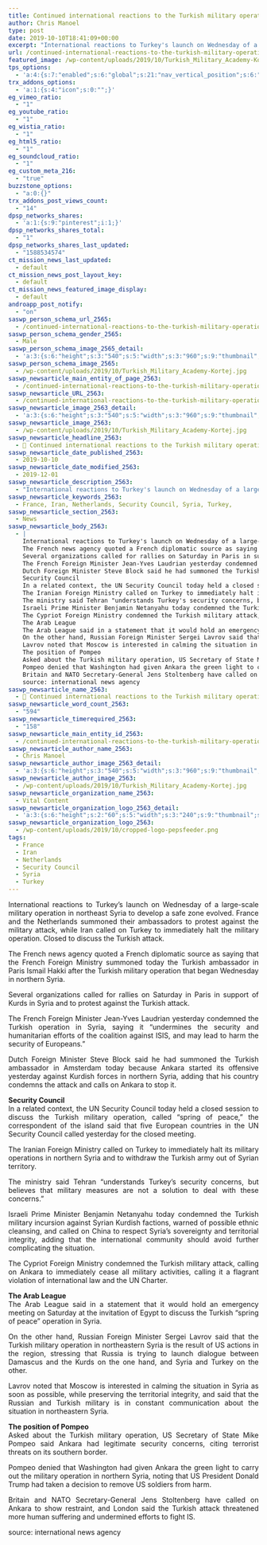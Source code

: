 ```yaml
---
title: Continued international reactions to the Turkish military operation in Syria
author: Chris Manoel
type: post
date: 2019-10-10T18:41:09+00:00
excerpt: "International reactions to Turkey's launch on Wednesday of a large-scale military operation in northeast Syria to develop a safe zone evolved. France and the Netherlands summoned their ambassadors to protest against the military attack, while Iran called on Turkey to immediately halt the military operation. Closed to discuss the Turkish attack."
url: /continued-international-reactions-to-the-turkish-military-operation-in-syria/
featured_image: /wp-content/uploads/2019/10/Turkish_Military_Academy-Kortej.jpg
tps_options:
  - 'a:4:{s:7:"enabled";s:6:"global";s:21:"nav_vertical_position";s:6:"bottom";s:23:"nav_hide_on_first_slide";b:0;s:23:"slide_loading_mechanism";s:6:"global";}'
trx_addons_options:
  - 'a:1:{s:4:"icon";s:0:"";}'
eg_vimeo_ratio:
  - "1"
eg_youtube_ratio:
  - "1"
eg_wistia_ratio:
  - "1"
eg_html5_ratio:
  - "1"
eg_soundcloud_ratio:
  - "1"
eg_custom_meta_216:
  - "true"
buzzstone_options:
  - "a:0:{}"
trx_addons_post_views_count:
  - "14"
dpsp_networks_shares:
  - 'a:1:{s:9:"pinterest";i:1;}'
dpsp_networks_shares_total:
  - "1"
dpsp_networks_shares_last_updated:
  - "1588534574"
ct_mission_news_last_updated:
  - default
ct_mission_news_post_layout_key:
  - default
ct_mission_news_featured_image_display:
  - default
androapp_post_notify:
  - "on"
saswp_person_schema_url_2565:
  - /continued-international-reactions-to-the-turkish-military-operation-in-syria/
saswp_person_schema_gender_2565:
  - Male
saswp_person_schema_image_2565_detail:
  - 'a:3:{s:6:"height";s:3:"540";s:5:"width";s:3:"960";s:9:"thumbnail";s:90:"/wp-content/uploads/2019/10/Turkish_Military_Academy-Kortej.jpg";}'
saswp_person_schema_image_2565:
  - /wp-content/uploads/2019/10/Turkish_Military_Academy-Kortej.jpg
saswp_newsarticle_main_entity_of_page_2563:
  - /continued-international-reactions-to-the-turkish-military-operation-in-syria/
saswp_newsarticle_URL_2563:
  - /continued-international-reactions-to-the-turkish-military-operation-in-syria/
saswp_newsarticle_image_2563_detail:
  - 'a:3:{s:6:"height";s:3:"540";s:5:"width";s:3:"960";s:9:"thumbnail";s:90:"/wp-content/uploads/2019/10/Turkish_Military_Academy-Kortej.jpg";}'
saswp_newsarticle_image_2563:
  - /wp-content/uploads/2019/10/Turkish_Military_Academy-Kortej.jpg
saswp_newsarticle_headline_2563:
  - 📰 Continued international reactions to the Turkish military operation in Syria
saswp_newsarticle_date_published_2563:
  - 2019-10-10
saswp_newsarticle_date_modified_2563:
  - 2019-12-01
saswp_newsarticle_description_2563:
  - "International reactions to Turkey's launch on Wednesday of a large-scale military operation in northeast Syria to develop a safe zone evolved. France and the Netherlands summoned their ambassadors to protest against the military attack, while Iran called on Turkey to immediately halt the military operation. Closed to discuss the Turkish attack."
saswp_newsarticle_keywords_2563:
  - France, Iran, Netherlands, Security Council, Syria, Turkey,
saswp_newsarticle_section_2563:
  - News
saswp_newsarticle_body_2563:
  - |
    International reactions to Turkey's launch on Wednesday of a large-scale military operation in northeast Syria to develop a safe zone evolved. France and the Netherlands summoned their ambassadors to protest against the military attack, while Iran called on Turkey to immediately halt the military operation. Closed to discuss the Turkish attack.
    The French news agency quoted a French diplomatic source as saying that the French Foreign Ministry summoned today the Turkish ambassador in Paris Ismail Hakki after the Turkish military operation that began Wednesday in northern Syria.
    Several organizations called for rallies on Saturday in Paris in support of Kurds in Syria and to protest against the Turkish attack.
    The French Foreign Minister Jean-Yves Laudrian yesterday condemned the Turkish operation in Syria, saying it "undermines the security and humanitarian efforts of the coalition against ISIS, and may lead to harm the security of Europeans."
    Dutch Foreign Minister Steve Block said he had summoned the Turkish ambassador in Amsterdam today because Ankara started its offensive yesterday against Kurdish forces in northern Syria, adding that his country condemns the attack and calls on Ankara to stop it.
    Security Council
    In a related context, the UN Security Council today held a closed session to discuss the Turkish military operation, called "spring of peace," the correspondent of the island said that five European countries in the UN Security Council called yesterday for the closed meeting.
    The Iranian Foreign Ministry called on Turkey to immediately halt its military operations in northern Syria and to withdraw the Turkish army out of Syrian territory.
    The ministry said Tehran "understands Turkey's security concerns, but believes that military measures are not a solution to deal with these concerns."
    Israeli Prime Minister Benjamin Netanyahu today condemned the Turkish military incursion against Syrian Kurdish factions, warned of possible ethnic cleansing, and called on China to respect Syria's sovereignty and territorial integrity, adding that the international community should avoid further complicating the situation.
    The Cypriot Foreign Ministry condemned the Turkish military attack, calling on Ankara to immediately cease all military activities, calling it a flagrant violation of international law and the UN Charter.
    The Arab League
    The Arab League said in a statement that it would hold an emergency meeting on Saturday at the invitation of Egypt to discuss the Turkish "spring of peace" operation in Syria.
    On the other hand, Russian Foreign Minister Sergei Lavrov said that the Turkish military operation in northeastern Syria is the result of US actions in the region, stressing that Russia is trying to launch dialogue between Damascus and the Kurds on the one hand, and Syria and Turkey on the other.
    Lavrov noted that Moscow is interested in calming the situation in Syria as soon as possible, while preserving the territorial integrity, and said that the Russian and Turkish military is in constant communication about the situation in northeastern Syria.
    The position of Pompeo
    Asked about the Turkish military operation, US Secretary of State Mike Pompeo said Ankara had legitimate security concerns, citing terrorist threats on its southern border.
    Pompeo denied that Washington had given Ankara the green light to carry out the military operation in northern Syria, noting that US President Donald Trump had taken a decision to remove US soldiers from harm.
    Britain and NATO Secretary-General Jens Stoltenberg have called on Ankara to show restraint, and London said the Turkish attack threatened more human suffering and undermined efforts to fight IS.
    source: international news agency
saswp_newsarticle_name_2563:
  - 📰 Continued international reactions to the Turkish military operation in Syria
saswp_newsarticle_word_count_2563:
  - "594"
saswp_newsarticle_timerequired_2563:
  - "158"
saswp_newsarticle_main_entity_id_2563:
  - /continued-international-reactions-to-the-turkish-military-operation-in-syria/
saswp_newsarticle_author_name_2563:
  - Chris Manoel
saswp_newsarticle_author_image_2563_detail:
  - 'a:3:{s:6:"height";s:3:"540";s:5:"width";s:3:"960";s:9:"thumbnail";s:90:"/wp-content/uploads/2019/10/Turkish_Military_Academy-Kortej.jpg";}'
saswp_newsarticle_author_image_2563:
  - /wp-content/uploads/2019/10/Turkish_Military_Academy-Kortej.jpg
saswp_newsarticle_organization_name_2563:
  - Vital Content
saswp_newsarticle_organization_logo_2563_detail:
  - 'a:3:{s:6:"height";s:2:"60";s:5:"width";s:3:"240";s:9:"thumbnail";s:82:"/wp-content/uploads/2019/10/cropped-logo-pepsfeeder.png";}'
saswp_newsarticle_organization_logo_2563:
  - /wp-content/uploads/2019/10/cropped-logo-pepsfeeder.png
tags:
  - France
  - Iran
  - Netherlands
  - Security Council
  - Syria
  - Turkey
---
```


<p style="text-align: justify;">
  International reactions to Turkey&#8217;s launch on Wednesday of a large-scale military operation in northeast Syria to develop a safe zone evolved. France and the Netherlands summoned their ambassadors to protest against the military attack, while Iran called on Turkey to immediately halt the military operation. Closed to discuss the Turkish attack.
</p>

<p style="text-align: justify;">
  The French news agency quoted a French diplomatic source as saying that the French Foreign Ministry summoned today the Turkish ambassador in Paris Ismail Hakki after the Turkish military operation that began Wednesday in northern Syria.
</p>

<p style="text-align: justify;">
  Several organizations called for rallies on Saturday in Paris in support of Kurds in Syria and to protest against the Turkish attack.
</p>

<p style="text-align: justify;">
  The French Foreign Minister Jean-Yves Laudrian yesterday condemned the Turkish operation in Syria, saying it &#8220;undermines the security and humanitarian efforts of the coalition against ISIS, and may lead to harm the security of Europeans.&#8221;
</p>

<p style="text-align: justify;">
  Dutch Foreign Minister Steve Block said he had summoned the Turkish ambassador in Amsterdam today because Ankara started its offensive yesterday against Kurdish forces in northern Syria, adding that his country condemns the attack and calls on Ankara to stop it.
</p>

<p style="text-align: justify;">
  <strong>Security Council</strong><br /> In a related context, the UN Security Council today held a closed session to discuss the Turkish military operation, called &#8220;spring of peace,&#8221; the correspondent of the island said that five European countries in the UN Security Council called yesterday for the closed meeting.
</p>

<p style="text-align: justify;">
  The Iranian Foreign Ministry called on Turkey to immediately halt its military operations in northern Syria and to withdraw the Turkish army out of Syrian territory.
</p>

<p style="text-align: justify;">
  The ministry said Tehran &#8220;understands Turkey&#8217;s security concerns, but believes that military measures are not a solution to deal with these concerns.&#8221;
</p>

<p style="text-align: justify;">
  Israeli Prime Minister Benjamin Netanyahu today condemned the Turkish military incursion against Syrian Kurdish factions, warned of possible ethnic cleansing, and called on China to respect Syria&#8217;s sovereignty and territorial integrity, adding that the international community should avoid further complicating the situation.
</p>

<p style="text-align: justify;">
  The Cypriot Foreign Ministry condemned the Turkish military attack, calling on Ankara to immediately cease all military activities, calling it a flagrant violation of international law and the UN Charter.
</p>

<p style="text-align: justify;">
  <strong>The Arab League</strong><br /> The Arab League said in a statement that it would hold an emergency meeting on Saturday at the invitation of Egypt to discuss the Turkish &#8220;spring of peace&#8221; operation in Syria.
</p>

<p style="text-align: justify;">
  On the other hand, Russian Foreign Minister Sergei Lavrov said that the Turkish military operation in northeastern Syria is the result of US actions in the region, stressing that Russia is trying to launch dialogue between Damascus and the Kurds on the one hand, and Syria and Turkey on the other.
</p>

<p style="text-align: justify;">
  Lavrov noted that Moscow is interested in calming the situation in Syria as soon as possible, while preserving the territorial integrity, and said that the Russian and Turkish military is in constant communication about the situation in northeastern Syria.
</p>

<p style="text-align: justify;">
  <strong>The position of Pompeo</strong><br /> Asked about the Turkish military operation, US Secretary of State Mike Pompeo said Ankara had legitimate security concerns, citing terrorist threats on its southern border.
</p>

<p style="text-align: justify;">
  Pompeo denied that Washington had given Ankara the green light to carry out the military operation in northern Syria, noting that US President Donald Trump had taken a decision to remove US soldiers from harm.
</p>

<p style="text-align: justify;">
  Britain and NATO Secretary-General Jens Stoltenberg have called on Ankara to show restraint, and London said the Turkish attack threatened more human suffering and undermined efforts to fight IS.<ins class="adsbygoogle" style="display: block; text-align: center;" data-ad-layout="in-article" data-ad-format="fluid" data-ad-client="ca-pub-6974233120371446" data-ad-slot="7074284510"></ins>
</p>

source: international news agency
